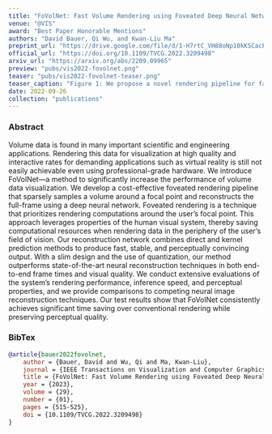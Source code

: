 ```yaml
---
title: "FoVolNet: Fast Volume Rendering using Foveated Deep Neural Networks"
venue: "@VIS"
award: "Best Paper Honorable Mentions"
authors: "David Bauer, Qi Wu, and Kwan-Liu Ma"
preprint_url: "https://drive.google.com/file/d/1-H7rtC_VH88oNp10kKSCacFE3IU2VCjj/view?usp=sharing"
official_url: "https://doi.org/10.1109/TVCG.2022.3209498"
arxiv_url: "https://arxiv.org/abs/2209.09965"
preview: "pubs/vis2022-fovolnet.png"
teaser: "pubs/vis2022-fovolnet-teaser.png"
teaser_caption: "Figure 1: We propose a novel rendering pipeline for fast volume rendering using optimized foveated sparse rendering and deep neural reconstruction networks. FoVolNet can faithfully reconstruct visual information from sparse inputs. With FoVolNet, developers are able to significantly improve rendering time without sacrificing visual quality."
date: 2022-09-26
collection: "publications"
---
```

<!-- 
<figure>
<img src="/images/pubs/vis2022-fovolnet-teaser.png" alt="image">
<figcaption align = "center">Figure 1: We propose a novel rendering pipeline for fast volume rendering using optimized foveated sparse rendering and deep neural reconstruction networks. FoVolNet can faithfully reconstruct visual information from sparse inputs. With FoVolNet, developers are able to significantly improve rendering time without sacrificing visual quality.</figcaption>
</figure> -->


### Abstract

Volume data is found in many important scientific and engineering applications. Rendering this data for visualization at high quality and interactive rates for demanding applications such as virtual reality is still not easily achievable even using professional-grade hardware. We introduce FoVolNet—a method to significantly increase the performance of volume data visualization. We develop a cost-effective foveated rendering pipeline that sparsely samples a volume around a focal point and reconstructs the full-frame using a deep neural network. Foveated rendering is a technique that prioritizes rendering computations around the user’s focal point. This approach leverages properties of the human visual system, thereby saving computational resources when rendering data in the periphery of the user’s field of vision. Our reconstruction network combines direct and kernel prediction methods to produce fast, stable, and perceptually convincing output. With a slim design and the use of quantization, our method outperforms state-of-the-art neural reconstruction techniques in both end-to-end frame times and visual quality. We conduct extensive evaluations of the system’s rendering performance, inference speed, and perceptual properties, and we provide comparisons to competing neural image reconstruction techniques. Our test results show that FoVolNet consistently achieves significant time saving over conventional rendering while preserving perceptual quality.

### BibTex

```bibtex
@article{bauer2022fovolnet,
    author = {Bauer, David and Wu, Qi and Ma, Kwan-Liu},
    journal = {IEEE Transactions on Visualization and Computer Graphics},
    title = {FoVolNet: Fast Volume Rendering using Foveated Deep Neural Networks},
    year = {2023},
    volume = {29},
    number = {01},
    pages = {515-525},
    doi = {10.1109/TVCG.2022.3209498}
}
```
